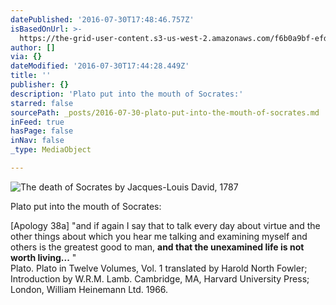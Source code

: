```yaml
---
datePublished: '2016-07-30T17:48:46.757Z'
isBasedOnUrl: >-
  https://the-grid-user-content.s3-us-west-2.amazonaws.com/f6b0a9bf-efdc-43fb-bdbf-097ae5b89074.jpg
author: []
via: {}
dateModified: '2016-07-30T17:44:28.449Z'
title: ''
publisher: {}
description: 'Plato put into the mouth of Socrates:'
starred: false
sourcePath: _posts/2016-07-30-plato-put-into-the-mouth-of-socrates.md
inFeed: true
hasPage: false
inNav: false
_type: MediaObject

---
```

![The death of Socrates by Jacques-Louis David, 1787](https://the-grid-user-content.s3-us-west-2.amazonaws.com/30977759-c49b-4280-86d8-6b44abd23525.jpg)

Plato put into the mouth of Socrates:

\[Apology 38a\] "and if again I say that to talk every day about virtue and the other things about which you hear me talking and examining myself and others is the greatest good to man, **and that the unexamined life is not worth living...** "  
Plato. Plato in Twelve Volumes, Vol. 1 translated by Harold North Fowler; Introduction by W.R.M. Lamb. Cambridge, MA, Harvard University Press; London, William Heinemann Ltd. 1966\.